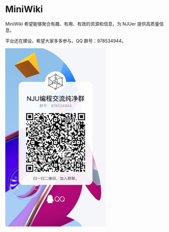 # MiniWiki

MiniWiki 希望能够聚合有趣、有用、有效的资源和信息，为 NJUer 提供高质量信息。

平台还在建设，希望大家多多参与。QQ 群号：978534944。

![qq-group](assets/img/qq-group.JPG)
